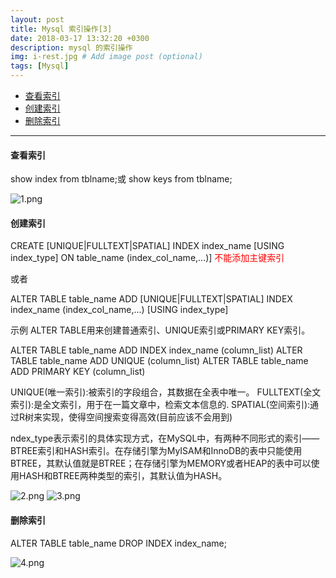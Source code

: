 ```yaml
---
layout: post
title: Mysql 索引操作[3]
date: 2018-03-17 13:32:20 +0300
description: mysql 的索引操作
img: i-rest.jpg # Add image post (optional)
tags: [Mysql]
---
```


- [查看索引](#查看索引)
- [创建索引](#创建索引)
- [删除索引](#删除索引)

---

#### 查看索引

show index from tblname;或 show keys from tblname;

![1.png]({{site.baseurl}}/assets/img/mysql-three/1.png)

#### 创建索引

CREATE [UNIQUE|FULLTEXT|SPATIAL] INDEX index_name [USING index_type] ON table_name (index_col_name,...)] <span style="color:red">不能添加主键索引</span>

或者

ALTER TABLE table_name
ADD [UNIQUE|FULLTEXT|SPATIAL] INDEX index_name (index_col_name,...) [USING index_type]

示例
ALTER TABLE用来创建普通索引、UNIQUE索引或PRIMARY KEY索引。

ALTER TABLE table_name ADD INDEX index_name (column_list)
ALTER TABLE table_name ADD UNIQUE (column_list)
ALTER TABLE table_name ADD PRIMARY KEY (column_list)

UNIQUE(唯一索引):被索引的字段组合，其数据在全表中唯一。
FULLTEXT(全文索引):是全文索引，用于在一篇文章中，检索文本信息的.
SPATIAL(空间索引):通过R树来实现，使得空间搜索变得高效(目前应该不会用到)

ndex_type表示索引的具体实现方式，在MySQL中，有两种不同形式的索引——BTREE索引和HASH索引。在存储引擎为MyISAM和InnoDB的表中只能使用BTREE，其默认值就是BTREE；在存储引擎为MEMORY或者HEAP的表中可以使用HASH和BTREE两种类型的索引，其默认值为HASH。



![2.png]({{site.baseurl}}/assets/img/mysql-three/2.png)
![3.png]({{site.baseurl}}/assets/img/mysql-three/3.png)

#### 删除索引

ALTER TABLE table_name DROP INDEX index_name;

![4.png]({{site.baseurl}}/assets/img/mysql-three/4.png)





